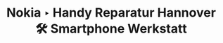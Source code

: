 ---
title: Nokia ‣ Handy Reparatur Hannover 🛠️ Smartphone Werkstatt
description: 
heading: Nokia Smartphone Reparaturen
breadcrumb: Smartphone Reparaturen
name: Nokia
---